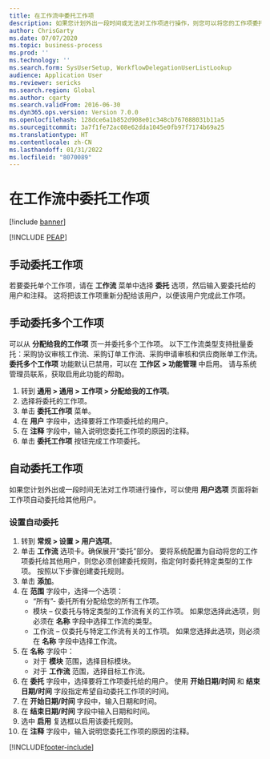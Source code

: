 ```yaml
---
title: 在工作流中委托工作项
description: 如果您计划外出一段时间或无法对工作项进行操作，则您可以将您的工作项委托或重新分配给其他用户。
author: ChrisGarty
ms.date: 07/07/2020
ms.topic: business-process
ms.prod: ''
ms.technology: ''
ms.search.form: SysUserSetup, WorkflowDelegationUserListLookup
audience: Application User
ms.reviewer: sericks
ms.search.region: Global
ms.author: cgarty
ms.search.validFrom: 2016-06-30
ms.dyn365.ops.version: Version 7.0.0
ms.openlocfilehash: 128dce6a1b852d908e01c348cb767088031b11a5
ms.sourcegitcommit: 3a7f1fe72ac08e62dda1045e0fb97f7174b69a25
ms.translationtype: HT
ms.contentlocale: zh-CN
ms.lasthandoff: 01/31/2022
ms.locfileid: "8070089"
---
```

# <a name="delegate-work-items-in-a-workflow"></a>在工作流中委托工作项

[!include [banner](../../includes/banner.md)]


[!INCLUDE [PEAP](../../../../includes/peap-1.md)]

## <a name="manually-delegate-a-work-item"></a>手动委托工作项

若要委托单个工作项，请在 **工作流** 菜单中选择 **委托** 选项，然后输入要委托给的用户和注释。 这将把该工作项重新分配给该用户，以便该用户完成此工作项。

## <a name="manually-delegate-multiple-work-items"></a>手动委托多个工作项

可以从 **分配给我的工作项** 页一并委托多个工作项。 以下工作流类型支持批量委托：采购协议审核工作流、采购订单工作流、采购申请审核和供应商账单工作流。 **委托多个工作项** 功能默认已禁用，可以在 **工作区 > 功能管理** 中启用。 请与系统管理员联系，获取启用此功能的帮助。
1.  转到 **通用 > 通用 > 工作项 > 分配给我的工作项**。
2.  选择将委托的工作项。
3.  单击 **委托工作项** 菜单。
4.  在 **用户** 字段中，选择要将工作项委托给的用户。
5.  在 **注释** 字段中，输入说明您委托工作项的原因的注释。
6.  单击 **委托工作项** 按钮完成工作项委托。

## <a name="automatically-delegate-work-items"></a>自动委托工作项

如果您计划外出或一段时间无法对工作项进行操作，可以使用 **用户选项** 页面将新工作项自动委托给其他用户。

### <a name="set-up-automatic-delegation"></a>设置自动委托
1. 转到 **常规 > 设置 > 用户选项**。
2. 单击 **工作流** 选项卡。确保展开“委托”部分。 要将系统配置为自动将您的工作项委托给其他用户，则您必须创建委托规则，指定何时委托特定类型的工作项。 按照以下步骤创建委托规则。  
3. 单击 **添加**。
4. 在 **范围** 字段中，选择一个选项：
    - “所有”- 委托所有分配给您的所有工作项。
    - 模块 – 仅委托与特定类型的工作流有关的工作项。 如果您选择此选项，则必须在 **名称** 字段中选择工作流的类型。
    - 工作流 – 仅委托与特定工作流有关的工作项。 如果您选择此选项，则必须在 **名称** 字段中选择工作流。  
5. 在 **名称** 字段中：
    - 对于 **模块** 范围，选择目标模块。
    - 对于 **工作流** 范围，选择目标工作流。
6. 在 **委托** 字段中，选择要将工作项委托给的用户。 使用 **开始日期/时间** 和 **结束日期/时间** 字段指定希望自动委托工作项的时间。  
7. 在 **开始日期/时间** 字段中，输入日期和时间。
8. 在 **结束日期/时间** 字段中输入日期和时间。
9. 选中 **启用** 复选框以启用该委托规则。 
10. 在 **注释** 字段中，输入说明您委托工作项的原因的注释。


[!INCLUDE[footer-include](../../../../includes/footer-banner.md)]